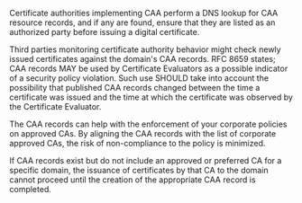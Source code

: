 Certificate authorities implementing CAA perform a DNS lookup for CAA resource records, and if any are found, ensure that they are listed as an authorized party before issuing a digital certificate.

Third parties monitoring certificate authority behavior might check newly issued certificates against the domain's CAA records. RFC 8659 states; CAA records MAY be used by Certificate Evaluators as a possible indicator of a security policy violation. Such use SHOULD take into account the possibility that published CAA records changed between the time a certificate was issued and the time at which the certificate was observed by the Certificate Evaluator.

The CAA records can help with the enforcement of your corporate policies on approved CAs. By aligning the CAA records with the list of corporate approved CAs, the risk of non-compliance to the policy is minimized.

If CAA records exist but do not include an approved or preferred CA for a specific domain, the issuance of certificates by that CA to the domain cannot proceed until the creation of the appropriate CAA record is completed.